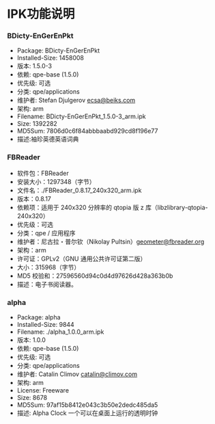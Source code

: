 # IPK功能说明
### BDicty-EnGerEnPkt
+ Package: BDicty-EnGerEnPkt
+ Installed-Size: 1458008
+ 版本: 1.5.0-3
+ 依赖: qpe-base (1.5.0)
+ 优先级: 可选
+ 分类: qpe/applications
+ 维护者: Stefan Djulgerov <ecsa@beiks.com>
+ 架构: arm
+ Filename: BDicty-EnGerEnPkt_1.5.0-3_arm.ipk
+ Size: 1392282
+ MD5Sum: 7806d0c6f84abbbaabd929cd8f196e77
+ 描述:袖珍英德英语词典
### FBReader
+ 软件包：FBReader
+ 安装大小：1297348（字节）
+ 文件名：./FBReader_0.8.17_240x320_arm.ipk
+ 版本：0.8.17
+ 依赖项：适用于 240x320 分辨率的 qtopia 版 z 库（libzlibrary-qtopia-240x320）
+ 优先级：可选
+ 分类：qpe / 应用程序
+ 维护者：尼古拉・普尔钦（Nikolay Pultsin）geometer@fbreader.org
+ 架构：arm
+ 许可证：GPLv2（GNU 通用公共许可证第二版）
+ 大小：315968（字节）
+ MD5 校验和：27596560d94c0d4d97626d428a363b0b
+ 描述：电子书阅读器。
### alpha
+ Package: alpha
+ Installed-Size:    9844
+ Filename: ./alpha_1.0.0_arm.ipk
+ 版本: 1.0.0
+ 依赖: qpe-base (1.5.0)
+ 优先级: 可选
+ 分类: qpe/applications
+ 维护者: Catalin Climov <catalin@climov.com>
+ 架构: arm
+ License: Freeware
+ Size: 8678
+ MD5Sum: 97af15b8412e043c3b50e2dedc485da5
+ 描述: Alpha Clock 一个可以在桌面上运行的透明时钟
